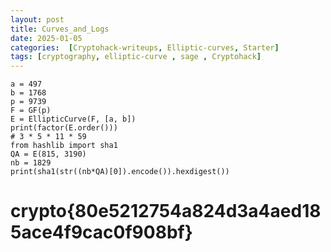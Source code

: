 ```yaml
---
layout: post
title: Curves_and_Logs
date: 2025-01-05
categories:  [Cryptohack-writeups, Elliptic-curves, Starter] 
tags: [cryptography, elliptic-curve , sage , Cryptohack]
---
```

```
a = 497
b = 1768
p = 9739
F = GF(p)
E = EllipticCurve(F, [a, b])
print(factor(E.order()))
# 3 * 5 * 11 * 59
from hashlib import sha1
QA = E(815, 3190)
nb = 1829
print(sha1(str((nb*QA)[0]).encode()).hexdigest()) 
```
# crypto{80e5212754a824d3a4aed185ace4f9cac0f908bf}